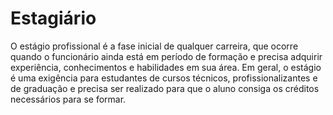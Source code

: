 # Estagiário

O estágio profissional é a fase inicial de qualquer carreira, que ocorre quando
o funcionário ainda está em período de formação e precisa adquirir experiência,
conhecimentos e habilidades em sua área. Em geral, o estágio é uma exigência
para estudantes de cursos técnicos, profissionalizantes e de graduação e precisa
ser realizado para que o aluno consiga os créditos necessários para se formar.